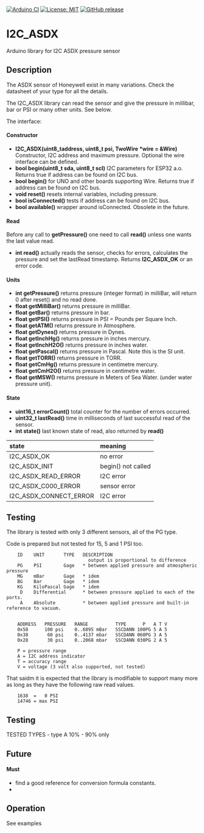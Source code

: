 
[![Arduino CI](https://github.com/RobTillaart/I2C_ASDX/workflows/Arduino%20CI/badge.svg)](https://github.com/marketplace/actions/arduino_ci)
[![License: MIT](https://img.shields.io/badge/license-MIT-green.svg)](https://github.com/RobTillaart/I2C_ASDX/blob/master/LICENSE)
[![GitHub release](https://img.shields.io/github/release/RobTillaart/I2C_ASDX.svg?maxAge=3600)](https://github.com/RobTillaart/I2C_ASDX/releases)


# I2C_ASDX

Arduino library for I2C ASDX pressure sensor


## Description

The ASDX sensor of Honeywell exist in many variations.
Check the datasheet of your type for all the details.

The I2C_ASDX library can read the sensor and give the pressure in millibar, bar or PSI or many other units. See below.

The interface:


#### Constructor

- **I2C_ASDX(uint8_taddress, uint8_t psi, TwoWire \*wire = &Wire)** Constructor, I2C address and maximum pressure. Optional the wire interface can be defined.
- **bool begin(uint8_t sda, uint8_t scl)** I2C parameters for ESP32 a.o. Returns true if address can be found  on I2C bus.
- **bool begin()** for UNO and other boards supporting Wire. Returns true if address can be found  on I2C bus.
- **void reset()** resets internal variables, including pressure.
- **bool isConnected()** tests if address can be found on I2C bus.
- **bool available()** wrapper around isConnected. Obsolete in the future.


#### Read

Before any call to **getPressure()** one need to call **read()** unless one wants the last value read.

- **int read()** actually reads the sensor, checks for errors, calculates the pressure and set the lastRead timestamp. Returns **I2C_ASDX_OK** or an error code.


#### Units

- **int getPressure()** returns pressure (integer format) in milliBar, will return 0 after reset() and no read done.
- **float getMilliBar()** returns pressure in milliBar.
- **float getBar()** returns pressure in bar.
- **float getPSI()** returns pressure in PSI = Pounds per Square Inch.
- **float getATM()** returns pressure in Atmosphere.
- **float getDynes()** returns pressure in Dynes.
- **float getInchHg()** returns pressure in inches mercury.
- **float getInchH2O()** returns pressure in inches water.
- **float getPascal()** returns pressure in Pascal. Note this is the SI unit.
- **float getTORR()** returns pressure in TORR.
- **float getCmHg()** returns pressure in centimetre mercury.
- **float getCmH2O()** returns pressure in centimetre water.
- **float getMSW()** returns pressure in Meters of Sea Water. (under water pressure unit).


#### State

- **uint16_t errorCount()** total counter for the number of errors occurred.
- **uint32_t lastRead()** time in milliseconds of last successful read of the sensor.
- **int state()** last known state of read, also returned by **read()**

| state                   | meaning            |
|:------------------------|:-------------------|
| I2C_ASDX_OK             | no error           |
| I2C_ASDX_INIT           | begin() not called |
| I2C_ASDX_READ_ERROR     | I2C error          |
| I2C_ASDX_C000_ERROR     | sensor error       |
| I2C_ASDX_CONNECT_ERROR  | I2C error          |


## Testing

The library is tested with only 3 different sensors, all of the PG type.

Code is prepared but not tested for 15, 5 and 1 PSI too.

```
    ID    UNIT       TYPE   DESCRIPTION
                              output is proportional to difference
    PG    PSI        Gage   * between applied pressure and atmospheric pressure
    MG    mBar       Gage   * idem
    BG    Bar        Gage   * idem
    KG    KiloPascal Gage   * idem
     D    Differential      * between pressure applied to each of the ports.
     A    Absolute          * between applied pressure and built-in reference to vacuum.


    ADDRESS   PRESSURE   RANGE          TYPE      P   A T V
    0x58      100 psi    0..6895 mBar   SSCDANN 100PG 5 A 5
    0x38       60 psi    0..4137 mbar   SSCDANN 060PG 3 A 5
    0x28       30 psi    0..2068 mbar   SSCDANN 030PG 2 A 5

    P = pressure range
    A = I2C address indicator
    T = accuracy range
    V = voltage (3 volt also supported, not tested)
```

That saidm it is expected that the library is modifiable to support many
more as long as they have the following raw read values.

```
    1638  =   0 PSI
    14746 = max PSI
```


## Testing

TESTED TYPES - type A 10% - 90% only


## Future

#### Must

- find a good reference for conversion formula constants.
- 



## Operation

See examples
